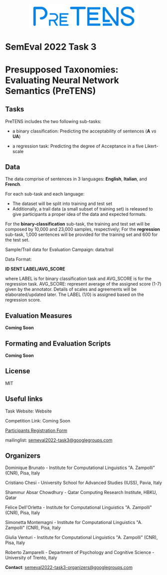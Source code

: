 
<p align="center">
  <img src="https://github.com/shammur/PRESUP/blob/main/pretens_logo.png" width="350" title="PRESUP">
<!--   <img src="your_relative_path_here_number_2_large_name" width="350" alt="accessibility text"> -->
</p>

# SemEval 2022 Task 3
# Presupposed Taxonomies: Evaluating Neural Network Semantics (PreTENS) 

<!-- [![Build Status](https://travis-ci.org/joemccann/dillinger.svg?branch=master)](https://travis-ci.org/joemccann/dillinger) -->

## Tasks

PreTENS includes the two following sub-tasks: 
- a binary classification: Predicting the acceptability of sentences (**A** _vs_ **UA**)
<!-- - , which consists in predicting the acceptability label assigned to each sentence of the test set; -->
- a regression task: Predicting the degree of Acceptance in a five Likert-scale
<!-- - , which consists in predicting the average score assigned by human annotators on a five Likert-scale with respect to the subset of data evaluated via crowdsourcing. -->


## Data
The data comprise of sentences in 3 languages:  **English**, **Italian**, and **French**. 

For each sub-task and each language: 
- The dataset will be split into training and test set
- Additionally, a trail data (a small subset of training set) is released to give participants a proper idea of the data and expected formats.


For the **binary-classification** sub-task, the training and test set will be composed by 10,000  and 23,000 samples, respectively;
For the **regression** sub-task, 1,000 sentences will be provided for the training set and 600 for the test set.

Sample/Trail data for Evaluation Campaign: data/trail

Data Format:

**ID    SENT    LABEL/AVG_SCORE**

where LABEL is for binary classification task and AVG_SCORE is for the regression task.
AVG_SCORE: represent average of the assigned score (1-7) given by the annotator. Details of scales and agreements will be elaborated/updated later.
The LABEL (1/0) is assigned based on the regression score.

## Evaluation Measures
**Coming Soon**

## Formating and Evaluation Scripts

**Coming Soon**

## License

MIT

## Useful links

   Task Website: Website
   
   Competition Link: Coming Soon
   
   [Participants Registration Form](<https://docs.google.com/forms/d/e/1FAIpQLSfS1oIjxCifghMFPpxPOpu-8HC8lJutXa65BXfpXpOmxcJ_Wg/viewform>)
   
   mailinglist: semeval2022-task3@googlegroups.com
   
## Organizers

Dominique Brunato - Institute for Computational Linguistics "A. Zampolli" (CNR), Pisa, Italy

Cristiano Chesi - University School for Advanced Studies (IUSS), Pavia, Italy

Shammur Absar Chowdhury - Qatar Computing Research Institute, HBKU, Qatar

Felice Dell'Orletta - Institute for Computational Linguistics "A. Zampolli" (CNR), Pisa, Italy

Simonetta Montemagni - Institute for Computational Linguistics "A. Zampolli" (CNR), Pisa, Italy

Giulia Venturi -  Institute for Computational Linguistics "A. Zampolli" (CNR), Pisa, Italy

Roberto Zamparelli - Department of Psychology and Cognitive Science - University of Trento, Italy


**Contact**: semeval2022-task3-organizers@googlegroups.com
